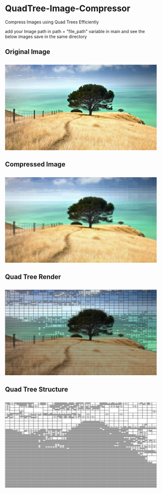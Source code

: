 # QuadTree-Image-Compressor
Compress Images using Quad Trees Efficiently

add your Image path in  path = "file_path" variable in main and see the below images save in the same directory

<h2>Original Image<h2>  
<p>
<img src="QuadTree/images/Image.jpg" width="500" ></img>
</p>

<h2>Compressed Image<h2>  
<p>
<img src="QuadTree/images/CompressedImage.jpg" width="500" ></img>
</p>

<h2>Quad Tree Render<h2>  
<p>
<img src="QuadTree/images/QuadTreeRender.jpg" width="500" ></img>
</p>

<h2>Quad Tree Structure<h2>  
<p>
<img src="QuadTree/images/QuadTree_Structure.jpg" width="500" ></img>
</p>
